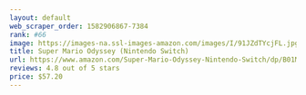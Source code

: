 ```yaml
---
layout: default 
﻿web_scraper_order: 1582906867-7384
rank: #66
image: https://images-na.ssl-images-amazon.com/images/I/91JZdTYcjFL.jpg
title: Super Mario Odyssey (Nintendo Switch)
url: https://www.amazon.com/Super-Mario-Odyssey-Nintendo-Switch/dp/B01MUA0D2A/ref=zg_mw_videogames_66?_encoding=UTF8&psc=1&refRID=C62WCF5X3M60X6CESHWA
reviews: 4.8 out of 5 stars
price: $57.20 
---
```

